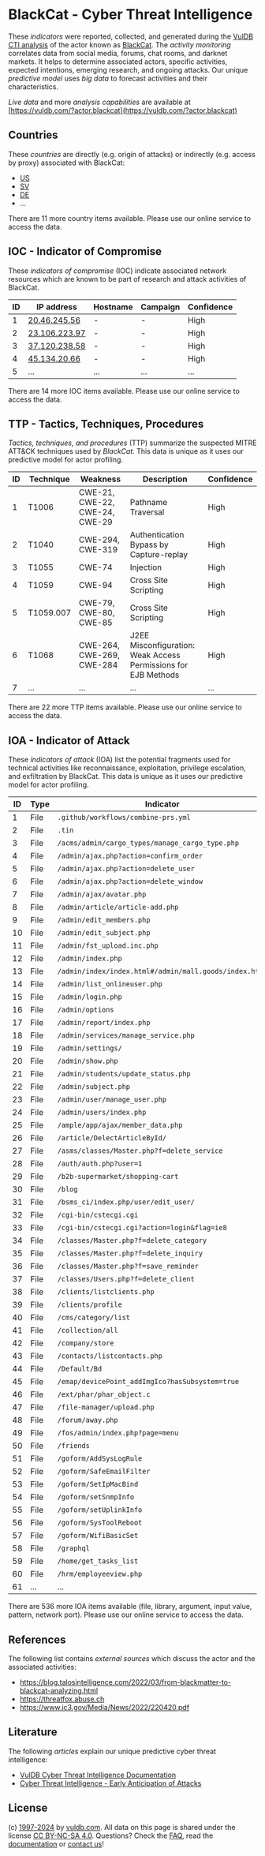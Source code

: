 # BlackCat - Cyber Threat Intelligence

These _indicators_ were reported, collected, and generated during the [VulDB CTI analysis](https://vuldb.com/?kb.cti) of the actor known as [BlackCat](https://vuldb.com/?actor.blackcat). The _activity monitoring_ correlates data from social media, forums, chat rooms, and darknet markets. It helps to determine associated actors, specific activities, expected intentions, emerging research, and ongoing attacks. Our unique _predictive model_ uses _big data_ to forecast activities and their characteristics.

_Live data_ and more _analysis capabilities_ are available at [https://vuldb.com/?actor.blackcat](https://vuldb.com/?actor.blackcat)

## Countries

These _countries_ are directly (e.g. origin of attacks) or indirectly (e.g. access by proxy) associated with BlackCat:

* [US](https://vuldb.com/?country.us)
* [SV](https://vuldb.com/?country.sv)
* [DE](https://vuldb.com/?country.de)
* ...

There are 11 more country items available. Please use our online service to access the data.

## IOC - Indicator of Compromise

These _indicators of compromise_ (IOC) indicate associated network resources which are known to be part of research and attack activities of BlackCat.

ID | IP address | Hostname | Campaign | Confidence
-- | ---------- | -------- | -------- | ----------
1 | [20.46.245.56](https://vuldb.com/?ip.20.46.245.56) | - | - | High
2 | [23.106.223.97](https://vuldb.com/?ip.23.106.223.97) | - | - | High
3 | [37.120.238.58](https://vuldb.com/?ip.37.120.238.58) | - | - | High
4 | [45.134.20.66](https://vuldb.com/?ip.45.134.20.66) | - | - | High
5 | ... | ... | ... | ...

There are 14 more IOC items available. Please use our online service to access the data.

## TTP - Tactics, Techniques, Procedures

_Tactics, techniques, and procedures_ (TTP) summarize the suspected MITRE ATT&CK techniques used by _BlackCat_. This data is unique as it uses our predictive model for actor profiling.

ID | Technique | Weakness | Description | Confidence
-- | --------- | -------- | ----------- | ----------
1 | T1006 | CWE-21, CWE-22, CWE-24, CWE-29 | Pathname Traversal | High
2 | T1040 | CWE-294, CWE-319 | Authentication Bypass by Capture-replay | High
3 | T1055 | CWE-74 | Injection | High
4 | T1059 | CWE-94 | Cross Site Scripting | High
5 | T1059.007 | CWE-79, CWE-80, CWE-85 | Cross Site Scripting | High
6 | T1068 | CWE-264, CWE-269, CWE-284 | J2EE Misconfiguration: Weak Access Permissions for EJB Methods | High
7 | ... | ... | ... | ...

There are 22 more TTP items available. Please use our online service to access the data.

## IOA - Indicator of Attack

These _indicators of attack_ (IOA) list the potential fragments used for technical activities like reconnaissance, exploitation, privilege escalation, and exfiltration by BlackCat. This data is unique as it uses our predictive model for actor profiling.

ID | Type | Indicator | Confidence
-- | ---- | --------- | ----------
1 | File | `.github/workflows/combine-prs.yml` | High
2 | File | `.tin` | Low
3 | File | `/acms/admin/cargo_types/manage_cargo_type.php` | High
4 | File | `/admin/ajax.php?action=confirm_order` | High
5 | File | `/admin/ajax.php?action=delete_user` | High
6 | File | `/admin/ajax.php?action=delete_window` | High
7 | File | `/admin/ajax/avatar.php` | High
8 | File | `/admin/article/article-add.php` | High
9 | File | `/admin/edit_members.php` | High
10 | File | `/admin/edit_subject.php` | High
11 | File | `/admin/fst_upload.inc.php` | High
12 | File | `/admin/index.php` | High
13 | File | `/admin/index/index.html#/admin/mall.goods/index.html` | High
14 | File | `/admin/list_onlineuser.php` | High
15 | File | `/admin/login.php` | High
16 | File | `/admin/options` | High
17 | File | `/admin/report/index.php` | High
18 | File | `/admin/services/manage_service.php` | High
19 | File | `/admin/settings/` | High
20 | File | `/admin/show.php` | High
21 | File | `/admin/students/update_status.php` | High
22 | File | `/admin/subject.php` | High
23 | File | `/admin/user/manage_user.php` | High
24 | File | `/admin/users/index.php` | High
25 | File | `/ample/app/ajax/member_data.php` | High
26 | File | `/article/DelectArticleById/` | High
27 | File | `/asms/classes/Master.php?f=delete_service` | High
28 | File | `/auth/auth.php?user=1` | High
29 | File | `/b2b-supermarket/shopping-cart` | High
30 | File | `/blog` | Low
31 | File | `/bsms_ci/index.php/user/edit_user/` | High
32 | File | `/cgi-bin/cstecgi.cgi` | High
33 | File | `/cgi-bin/cstecgi.cgi?action=login&flag=ie8` | High
34 | File | `/classes/Master.php?f=delete_category` | High
35 | File | `/classes/Master.php?f=delete_inquiry` | High
36 | File | `/classes/Master.php?f=save_reminder` | High
37 | File | `/classes/Users.php?f=delete_client` | High
38 | File | `/clients/listclients.php` | High
39 | File | `/clients/profile` | High
40 | File | `/cms/category/list` | High
41 | File | `/collection/all` | High
42 | File | `/company/store` | High
43 | File | `/contacts/listcontacts.php` | High
44 | File | `/Default/Bd` | Medium
45 | File | `/emap/devicePoint_addImgIco?hasSubsystem=true` | High
46 | File | `/ext/phar/phar_object.c` | High
47 | File | `/file-manager/upload.php` | High
48 | File | `/forum/away.php` | High
49 | File | `/fos/admin/index.php?page=menu` | High
50 | File | `/friends` | Medium
51 | File | `/goform/AddSysLogRule` | High
52 | File | `/goform/SafeEmailFilter` | High
53 | File | `/goform/SetIpMacBind` | High
54 | File | `/goform/setSnmpInfo` | High
55 | File | `/goform/setUplinkInfo` | High
56 | File | `/goform/SysToolReboot` | High
57 | File | `/goform/WifiBasicSet` | High
58 | File | `/graphql` | Medium
59 | File | `/home/get_tasks_list` | High
60 | File | `/hrm/employeeview.php` | High
61 | ... | ... | ...

There are 536 more IOA items available (file, library, argument, input value, pattern, network port). Please use our online service to access the data.

## References

The following list contains _external sources_ which discuss the actor and the associated activities:

* https://blog.talosintelligence.com/2022/03/from-blackmatter-to-blackcat-analyzing.html
* https://threatfox.abuse.ch
* https://www.ic3.gov/Media/News/2022/220420.pdf

## Literature

The following _articles_ explain our unique predictive cyber threat intelligence:

* [VulDB Cyber Threat Intelligence Documentation](https://vuldb.com/?kb.cti)
* [Cyber Threat Intelligence - Early Anticipation of Attacks](https://www.scip.ch/en/?labs.20201022)

## License

(c) [1997-2024](https://vuldb.com/?kb.changelog) by [vuldb.com](https://vuldb.com/?kb.about). All data on this page is shared under the license [CC BY-NC-SA 4.0](https://creativecommons.org/licenses/by-nc-sa/4.0/). Questions? Check the [FAQ](https://vuldb.com/?kb.faq), read the [documentation](https://vuldb.com/?kb) or [contact us](https://vuldb.com/?contact)!
